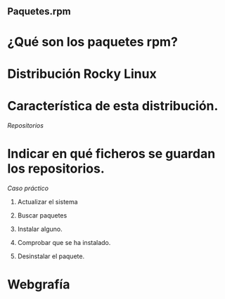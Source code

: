 ## Paquetes.rpm


# ¿Qué son los paquetes rpm?

# Distribución Rocky Linux

# Característica de esta distribución.

*Repositorios*

# Indicar en qué ficheros se guardan los repositorios.

*Caso práctico*
  
  1. Actualizar el sistema
  
  2. Buscar paquetes
  
  3. Instalar alguno.
  
  4. Comprobar que se ha instalado.
  
  5. Desinstalar el paquete.

#  Webgrafía
